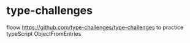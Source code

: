 # type-challenges
floow https://github.com/type-challenges/type-challenges to practice typeScript
ObjectFromEntries